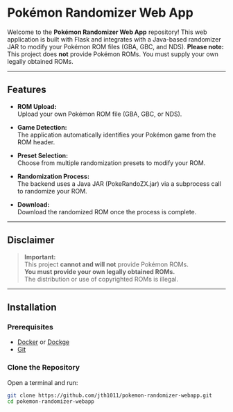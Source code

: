 # Pokémon Randomizer Web App

Welcome to the **Pokémon Randomizer Web App** repository! This web application is built with Flask and integrates with a Java-based randomizer JAR to modify your Pokémon ROM files (GBA, GBC, and NDS). **Please note:** This project does **not** provide Pokémon ROMs. You must supply your own legally obtained ROMs.

---

## Features

- **ROM Upload:**  
  Upload your own Pokémon ROM file (GBA, GBC, or NDS).

- **Game Detection:**  
  The application automatically identifies your Pokémon game from the ROM header.

- **Preset Selection:**  
  Choose from multiple randomization presets to modify your ROM.

- **Randomization Process:**  
  The backend uses a Java JAR (PokeRandoZX.jar) via a subprocess call to randomize your ROM.

- **Download:**  
  Download the randomized ROM once the process is complete.

---

## Disclaimer

> **Important:**  
> This project **cannot and will not** provide Pokémon ROMs.  
> **You must provide your own legally obtained ROMs.**  
> The distribution or use of copyrighted ROMs is illegal.

---

## Installation

### Prerequisites

- [Docker](https://docs.docker.com/get-docker/) or [Dockge](https://dockge.com/)
- [Git](https://git-scm.com/)

### Clone the Repository

Open a terminal and run:

```bash
git clone https://github.com/jth1011/pokemon-randomizer-webapp.git
cd pokemon-randomizer-webapp
```
